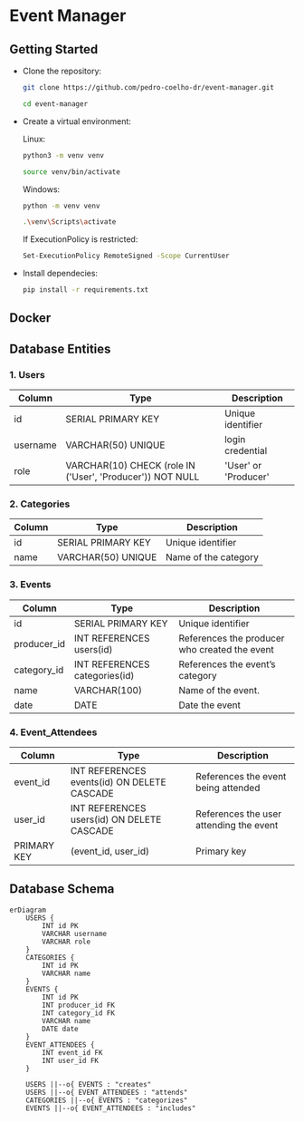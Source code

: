 # Event Manager
## Getting Started
- Clone the repository:
   ```bash
   git clone https://github.com/pedro-coelho-dr/event-manager.git
   ```
   ```bash
   cd event-manager
   ```

- Create a virtual environment:   
  
    Linux:
   ```bash
   python3 -m venv venv
   ```
   ```bash
   source venv/bin/activate
   ```
    Windows:
   ```bash
   python -m venv venv
   ```
   ```bash
   .\venv\Scripts\activate
   ```
   If ExecutionPolicy is restricted:
   ```bash
   Set-ExecutionPolicy RemoteSigned -Scope CurrentUser
   ```

- Install dependecies:
   ```bash
   pip install -r requirements.txt
   ```

## Docker



## Database Entities

### 1. Users

| Column     | Type             | Description                                                      |
|------------|------------------|------------------------------------------------------------------|
| id         | SERIAL PRIMARY KEY | Unique identifier                                |
| username   | VARCHAR(50) UNIQUE | login credential                 |
| role       | VARCHAR(10) CHECK (role IN ('User', 'Producer')) NOT NULL | 'User' or 'Producer' |

### 2. Categories

| Column     | Type               | Description                        |
|------------|--------------------|------------------------------------|
| id         | SERIAL PRIMARY KEY | Unique identifier |
| name       | VARCHAR(50) UNIQUE | Name of the category |

### 3. Events

| Column       | Type               | Description                                                          |
|--------------|--------------------|----------------------------------------------------------------------|
| id           | SERIAL PRIMARY KEY | Unique identifier                                     |
| producer_id  | INT REFERENCES users(id) | References the producer who created the event |
| category_id  | INT REFERENCES categories(id) | References the event’s category                                  |
| name         | VARCHAR(100)       | Name of the event.                                                   |
| date         | DATE               | Date the event                                        |

### 4. Event_Attendees

| Column     | Type               | Description                                                      |
|------------|--------------------|------------------------------------------------------------------|
| event_id   | INT REFERENCES events(id) ON DELETE CASCADE | References the event being attended                        |
| user_id    | INT REFERENCES users(id) ON DELETE CASCADE | References the user attending the event                  |
| PRIMARY KEY | (event_id, user_id) | Primary key|


## Database Schema

```mermaid
erDiagram
    USERS {
        INT id PK
        VARCHAR username
        VARCHAR role
    }
    CATEGORIES {
        INT id PK
        VARCHAR name
    }
    EVENTS {
        INT id PK
        INT producer_id FK
        INT category_id FK
        VARCHAR name
        DATE date
    }
    EVENT_ATTENDEES {
        INT event_id FK
        INT user_id FK
    }

    USERS ||--o{ EVENTS : "creates"
    USERS ||--o{ EVENT_ATTENDEES : "attends"
    CATEGORIES ||--o{ EVENTS : "categorizes"
    EVENTS ||--o{ EVENT_ATTENDEES : "includes"
